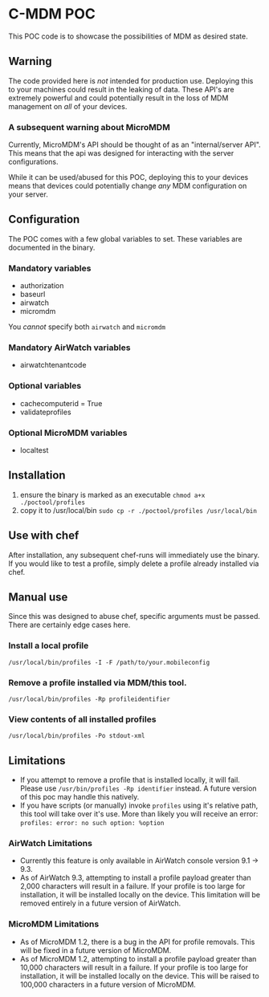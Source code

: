 # C-MDM POC
This POC code is to showcase the possibilities of MDM as desired state.

## Warning
The code provided here is _not_ intended for production use. Deploying this to your machines could result in the leaking of data. These API's are extremely powerful and could potentially result in the loss of MDM management on _all_ of your devices.

### A subsequent warning about MicroMDM
Currently, MicroMDM's API should be thought of as an "internal/server API". This means that the api was designed for interacting with the server configurations.

While it can be used/abused for this POC, deploying this to your devices means that devices could potentially change _any_ MDM configuration on your server.

## Configuration
The POC comes with a few global variables to set. These variables are documented in the binary.

### Mandatory variables
- authorization
- baseurl
- airwatch
- micromdm

You _cannot_ specify both `airwatch` and `micromdm`

### Mandatory AirWatch variables
- airwatchtenantcode

### Optional variables
- cachecomputerid = True
- validateprofiles

### Optional MicroMDM variables
- localtest

## Installation
1. ensure the binary is marked as an executable `chmod a+x ./poctool/profiles`
2. copy it to /usr/local/bin `sudo cp -r ./poctool/profiles /usr/local/bin`

## Use with chef
After installation, any subsequent chef-runs will immediately use the binary. If you would like to test a profile, simply delete a profile already installed via chef.

## Manual use
Since this was designed to abuse chef, specific arguments must be passed. There are certainly edge cases here.

### Install a local profile
`/usr/local/bin/profiles -I -F /path/to/your.mobileconfig`

### Remove a profile installed via MDM/this tool.
`/usr/local/bin/profiles -Rp profileidentifier`

### View contents of all installed profiles
`/usr/local/bin/profiles -Po stdout-xml`

## Limitations
- If you attempt to remove a profile that is installed locally, it will fail. Please use `/usr/bin/profiles -Rp identifier` instead. A future version of this poc may handle this natively.
- If you have scripts (or manually) invoke `profiles` using it's relative path, this tool will take over it's use. More than likely you will receive an error: `profiles: error: no such option: %option`

### AirWatch Limitations
- Currently this feature is only available in AirWatch console version 9.1 -> 9.3.
- As of AirWatch 9.3, attempting to install a profile payload greater than 2,000 characters will result in a failure. If your profile is too large for installation, it will be installed locally on the device. This limitation will be removed entirely in a future version of AirWatch.

### MicroMDM Limitations
- As of MicroMDM 1.2, there is a bug in the API for profile removals. This will be fixed in a future version of MicroMDM.
- As of MicroMDM 1.2, attempting to install a profile payload greater than 10,000 characters will result in a failure. If your profile is too large for installation, it will be installed locally on the device. This will be raised to 100,000 characters in a future version of MicroMDM.
